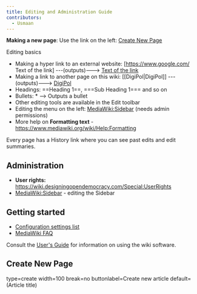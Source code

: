 ```yaml
---
title: Editing and Administration Guide
contributors:
  - Usmaan
---
```


**Making a new page**: Use the link on the left: [Create New
Page](https://wiki.designingopendemocracy.com/Designing_Open_Democracy:Create_New_Page)

Editing basics  

- Making a hyper link to an external website: \[https://www.google.com/
  Text of the link\] ---(outputs)---\> [Text of the
  link](https://www.google.com/)
- Making a link to another page on this wiki: \[\[DigiPol\|DigiPol\]\]
  ---(outputs)---\> [DigiPol](DigiPol.md)
- Headings: ==Heading 1==, ===Sub Heading 1=== and so on
- Bullets: \* --\> Outputs a bullet
- Other editing tools are available in the Edit toolbar
- Editing the menu on the left:
  [MediaWiki:Sidebar](MediaWiki:Sidebar.md) (needs admin
  permissions)
- More help on **Formatting text** -
  <https://www.mediawiki.org/wiki/Help:Formatting>

Every page has a History link where you can see past edits and edit
summaries.

## Administration

- **User rights:**
  <https://wiki.designingopendemocracy.com/Special:UserRights>
- [MediaWiki:Sidebar](MediaWiki:Sidebar.md) - editing the
  Sidebar

## Getting started

- [Configuration settings
  list](https://www.mediawiki.org/wiki/Special:MyLanguage/Manual:Configuration_settings)
- [MediaWiki
  FAQ](https://www.mediawiki.org/wiki/Special:MyLanguage/Manual:FAQ)

Consult the [User's
Guide](https://www.mediawiki.org/wiki/Special:MyLanguage/Help:Contents)
for information on using the wiki software.

## Create New Page

<inputbox> type=create width=100 break=no buttonlabel=Create new article
default=(Article title) </inputbox>
